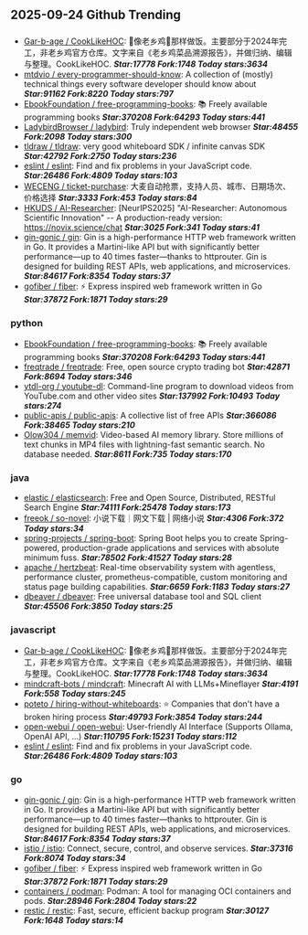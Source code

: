 ## 2025-09-24 Github Trending

### 
* [Gar-b-age / CookLikeHOC](https://github.com/Gar-b-age/CookLikeHOC): 🥢像老乡鸡🐔那样做饭。主要部分于2024年完工，非老乡鸡官方仓库。文字来自《老乡鸡菜品溯源报告》，并做归纳、编辑与整理。CookLikeHOC. ***Star:17778 Fork:1748 Today stars:3634***
* [mtdvio / every-programmer-should-know](https://github.com/mtdvio/every-programmer-should-know): A collection of (mostly) technical things every software developer should know about ***Star:91162 Fork:8220 Today stars:797***
* [EbookFoundation / free-programming-books](https://github.com/EbookFoundation/free-programming-books): 📚 Freely available programming books ***Star:370208 Fork:64293 Today stars:441***
* [LadybirdBrowser / ladybird](https://github.com/LadybirdBrowser/ladybird): Truly independent web browser ***Star:48455 Fork:2098 Today stars:300***
* [tldraw / tldraw](https://github.com/tldraw/tldraw): very good whiteboard SDK / infinite canvas SDK ***Star:42792 Fork:2750 Today stars:236***
* [eslint / eslint](https://github.com/eslint/eslint): Find and fix problems in your JavaScript code. ***Star:26486 Fork:4809 Today stars:103***
* [WECENG / ticket-purchase](https://github.com/WECENG/ticket-purchase): 大麦自动抢票，支持人员、城市、日期场次、价格选择 ***Star:3333 Fork:453 Today stars:84***
* [HKUDS / AI-Researcher](https://github.com/HKUDS/AI-Researcher): [NeurIPS2025] "AI-Researcher: Autonomous Scientific Innovation" -- A production-ready version: https://novix.science/chat ***Star:3025 Fork:341 Today stars:41***
* [gin-gonic / gin](https://github.com/gin-gonic/gin): Gin is a high-performance HTTP web framework written in Go. It provides a Martini-like API but with significantly better performance—up to 40 times faster—thanks to httprouter. Gin is designed for building REST APIs, web applications, and microservices. ***Star:84617 Fork:8354 Today stars:37***
* [gofiber / fiber](https://github.com/gofiber/fiber): ⚡️ Express inspired web framework written in Go ***Star:37872 Fork:1871 Today stars:29***

### python
* [EbookFoundation / free-programming-books](https://github.com/EbookFoundation/free-programming-books): 📚 Freely available programming books ***Star:370208 Fork:64293 Today stars:441***
* [freqtrade / freqtrade](https://github.com/freqtrade/freqtrade): Free, open source crypto trading bot ***Star:42871 Fork:8694 Today stars:346***
* [ytdl-org / youtube-dl](https://github.com/ytdl-org/youtube-dl): Command-line program to download videos from YouTube.com and other video sites ***Star:137992 Fork:10493 Today stars:274***
* [public-apis / public-apis](https://github.com/public-apis/public-apis): A collective list of free APIs ***Star:366086 Fork:38465 Today stars:210***
* [Olow304 / memvid](https://github.com/Olow304/memvid): Video-based AI memory library. Store millions of text chunks in MP4 files with lightning-fast semantic search. No database needed. ***Star:8611 Fork:735 Today stars:170***

### java
* [elastic / elasticsearch](https://github.com/elastic/elasticsearch): Free and Open Source, Distributed, RESTful Search Engine ***Star:74111 Fork:25478 Today stars:173***
* [freeok / so-novel](https://github.com/freeok/so-novel): 小说下载｜网文下载 | 网络小说 ***Star:4306 Fork:372 Today stars:34***
* [spring-projects / spring-boot](https://github.com/spring-projects/spring-boot): Spring Boot helps you to create Spring-powered, production-grade applications and services with absolute minimum fuss. ***Star:78502 Fork:41527 Today stars:28***
* [apache / hertzbeat](https://github.com/apache/hertzbeat): Real-time observability system with agentless, performance cluster, prometheus-compatible, custom monitoring and status page building capabilities. ***Star:6659 Fork:1183 Today stars:27***
* [dbeaver / dbeaver](https://github.com/dbeaver/dbeaver): Free universal database tool and SQL client ***Star:45506 Fork:3850 Today stars:25***

### javascript
* [Gar-b-age / CookLikeHOC](https://github.com/Gar-b-age/CookLikeHOC): 🥢像老乡鸡🐔那样做饭。主要部分于2024年完工，非老乡鸡官方仓库。文字来自《老乡鸡菜品溯源报告》，并做归纳、编辑与整理。CookLikeHOC. ***Star:17778 Fork:1748 Today stars:3634***
* [mindcraft-bots / mindcraft](https://github.com/mindcraft-bots/mindcraft): Minecraft AI with LLMs+Mineflayer ***Star:4191 Fork:558 Today stars:245***
* [poteto / hiring-without-whiteboards](https://github.com/poteto/hiring-without-whiteboards): ⭐️ Companies that don't have a broken hiring process ***Star:49793 Fork:3854 Today stars:244***
* [open-webui / open-webui](https://github.com/open-webui/open-webui): User-friendly AI Interface (Supports Ollama, OpenAI API, ...) ***Star:110795 Fork:15231 Today stars:112***
* [eslint / eslint](https://github.com/eslint/eslint): Find and fix problems in your JavaScript code. ***Star:26486 Fork:4809 Today stars:103***

### go
* [gin-gonic / gin](https://github.com/gin-gonic/gin): Gin is a high-performance HTTP web framework written in Go. It provides a Martini-like API but with significantly better performance—up to 40 times faster—thanks to httprouter. Gin is designed for building REST APIs, web applications, and microservices. ***Star:84617 Fork:8354 Today stars:37***
* [istio / istio](https://github.com/istio/istio): Connect, secure, control, and observe services. ***Star:37316 Fork:8074 Today stars:34***
* [gofiber / fiber](https://github.com/gofiber/fiber): ⚡️ Express inspired web framework written in Go ***Star:37872 Fork:1871 Today stars:29***
* [containers / podman](https://github.com/containers/podman): Podman: A tool for managing OCI containers and pods. ***Star:28946 Fork:2804 Today stars:22***
* [restic / restic](https://github.com/restic/restic): Fast, secure, efficient backup program ***Star:30127 Fork:1648 Today stars:14***
